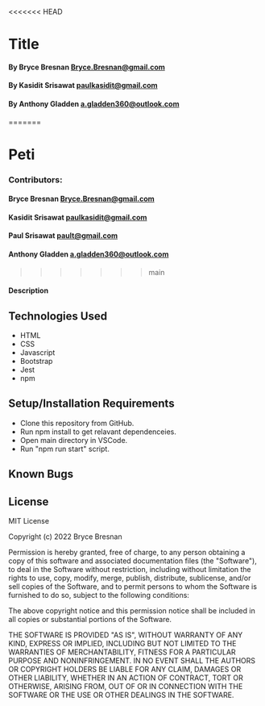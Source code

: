 <<<<<<< HEAD
# Title

#### By Bryce Bresnan <Bryce.Bresnan@gmail.com>
#### By Kasidit Srisawat <paulkasidit@gmail.com>
#### By Anthony Gladden <a.gladden360@outlook.com> 
=======
# Peti

### Contributors: 
#### Bryce Bresnan <Bryce.Bresnan@gmail.com>
#### Kasidit Srisawat <paulkasidit@gmail.com>
#### Paul Srisawat <pault@gmail.com>
#### Anthony Gladden <a.gladden360@outlook.com> 
>>>>>>> main

#### Description

## Technologies Used

* HTML
* CSS
* Javascript
* Bootstrap
* Jest
* npm

## Setup/Installation Requirements

* Clone this repository from GitHub.
* Run npm install to get relavant dependenceies.
* Open main directory in VSCode.
* Run "npm run start" script.


## Known Bugs


## License
MIT License

Copyright (c) 2022 Bryce Bresnan

Permission is hereby granted, free of charge, to any person obtaining a copy
of this software and associated documentation files (the "Software"), to deal
in the Software without restriction, including without limitation the rights
to use, copy, modify, merge, publish, distribute, sublicense, and/or sell
copies of the Software, and to permit persons to whom the Software is
furnished to do so, subject to the following conditions:

The above copyright notice and this permission notice shall be included in all
copies or substantial portions of the Software.

THE SOFTWARE IS PROVIDED "AS IS", WITHOUT WARRANTY OF ANY KIND, EXPRESS OR
IMPLIED, INCLUDING BUT NOT LIMITED TO THE WARRANTIES OF MERCHANTABILITY,
FITNESS FOR A PARTICULAR PURPOSE AND NONINFRINGEMENT. IN NO EVENT SHALL THE
AUTHORS OR COPYRIGHT HOLDERS BE LIABLE FOR ANY CLAIM, DAMAGES OR OTHER
LIABILITY, WHETHER IN AN ACTION OF CONTRACT, TORT OR OTHERWISE, ARISING FROM,
OUT OF OR IN CONNECTION WITH THE SOFTWARE OR THE USE OR OTHER DEALINGS IN THE
SOFTWARE.